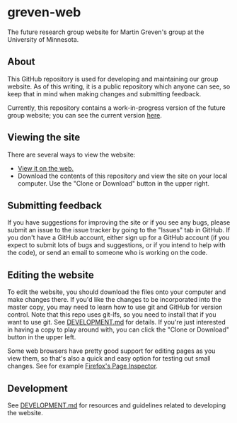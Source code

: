 # greven-web
The future research group website for Martin Greven's group at the University of Minnesota.

## About
This GitHub repository is used for developing and maintaining our group website. As of this writing, it is a public repository which anyone can see, so keep that in mind when making changes and submitting feedback.

Currently, this repository contains a work-in-progress version of the future group website; you can see the current version [here](http://groups.physics.umn.edu/grevengroup/index.html "Current Greven Group Website").

## Viewing the site
There are several ways to view the website:
  * [View it on the web.](http://homepages.spa.umn.edu/~zanderso/greven-web/index.html "Home page via Zach's physics page.")
  * Download the contents of this repository and view the site on your local computer. Use the "Clone or Download" button in the upper right.


## Submitting feedback
If you have suggestions for improving the site or if you see any bugs, please submit an issue to the issue tracker by going to the "Issues" tab in GitHub. If you don't have a GitHub account, either sign up for a GitHub account (if you expect to submit lots of bugs and suggestions, or if you intend to help with the code), or send an email to someone who is working on the code.

## Editing the website
To edit the website, you should download the files onto your computer and make changes there. If you'd like the changes to be incorporated into the master copy, you may need to learn how to use git and GitHub for version control. Note that this repo uses git-lfs, so you need to install that if you want to use git. See [DEVELOPMENT.md](https://github.com/Z2h-A6n/greven-web/blob/master/DEVELOPMENT.md "Development README") for details. If you're just interested in having a copy to play around with, you can click the "Clone or Download" button in the upper left.

Some web browsers have pretty good support for editing pages as you view them, so that's also a quick and easy option for testing out small changes. See for example [Firefox's Page Inspector](https://developer.mozilla.org/en-US/docs/Tools/Page_Inspector).

## Development
See [DEVELOPMENT.md](https://github.com/Z2h-A6n/greven-web/blob/master/DEVELOPMENT.md "Development README") for resources and guidelines related to developing the website.
